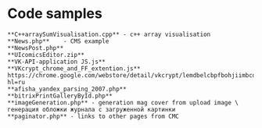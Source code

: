 # Code samples
 	**C++arraySumVisualisation.cpp** - c++ array visualisation
	**News.php** 	- CMS example
	**NewsPost.php**
	**UIcomicsEditor.zip** 	
	**VK-API-application JS.js**	
	**VKcrypt_chrome_and_FF_extention.js** https://chrome.google.com/webstore/detail/vkcrypt/lemdbelcbpfbohjiimbcdhbonmlamdbm?hl=ru
	**afisha_yandex_parsing_2007.php**	
	**bitrixPrintGalleryById.php**
	**imageGeneration.php** - generation mag cover from upload image \ генерация обложки журнала с загруженной картинки
	**paginator.php** - links to other pages from CMC
	
